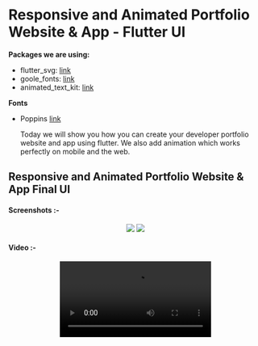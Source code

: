 # Responsive and Animated Portfolio Website & App - Flutter UI

**Packages we are using:**

- flutter_svg: [link](https://pub.dev/packages/flutter_svg)
- goole_fonts: [link](https://pub.dev/packages/google_fonts)
- animated_text_kit: [link](https://pub.dev/packages/animated_text_kit)
  

**Fonts**

- Poppins [link](https://fonts.google.com/specimen/Poppins)

  Today we will show you how you can create your developer portfolio website and app using flutter. We also add animation which works perfectly on mobile and the web.

## Responsive and Animated Portfolio Website & App Final UI

#### Screenshots :-
<div align="center">
  <img src="https://github.com/Drashtipatel296/portfolio_web/assets/143180636/a02ef52c-26e6-4b63-9b73-b8ec51329f82">
  <img src="https://github.com/Drashtipatel296/portfolio_web/assets/143180636/1b84d623-285b-4913-9169-47dc78ae6e42">
</div>

#### Video :-
<div align="center">
  <video src="https://github.com/Drashtipatel296/portfolio_web/assets/143180636/2cfda10d-0c08-40b6-8123-72b735bd4cd2">
</div>
